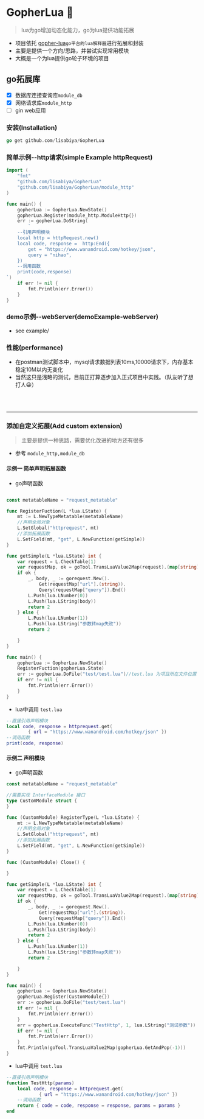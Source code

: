 # GopherLua 🚜
>lua为go增加动态化能力，go为lua提供功能拓展

- 项目依托 [gopher-lua](https://github.com/yuin/gopher-lua)`go平台的lua解释器`进行拓展和封装 
- 主要是提供一个方向/思路，并尝试实现常用模块
- 大概是一个为lua提供go轮子环境的项目 

## go拓展库
- [x] 数据库连接查询库`module_db`
- [x] 网络请求库`module_http`
- [ ] gin web应用 

### 安装(Installation)
```go
go get github.com/lisabiya/GopherLua
```

### 简单示例--http请求(simple Example httpRequest)
```go
import (
	"fmt"
	"github.com/lisabiya/GopherLua"
	"github.com/lisabiya/GopherLua/module_http"
)

func main() {
	gopherLua := GopherLua.NewState()
	gopherLua.Register(module_http.ModuleHttp{})
	err := gopherLua.DoString(
		`
    --引用声明模块
	local http = httpRequest.new()
    local code, response =  http:End({
        get = "https://www.wanandroid.com/hotkey/json",
        query = "nihao",
    })
    --调用函数  
    print(code,response)
`)
	if err != nil {
		fmt.Println(err.Error())
	}
}
```
### demo示例--webServer(demoExample-webServer)
- see example/

### 性能(performance)
- 在postman测试脚本中，mysql请求数据列表10ms,10000请求下，内存基本稳定10M以内无变化
- 当然这只是浅略的测试，目前正打算逐步加入正式项目中实践。（队友听了想打人😀）


<br><br>

---
 
### 添加自定义拓展(Add custom extension)
> 主要是提供一种思路，需要优化改进的地方还有很多 
 
- 参考 `module_http,module_db` 

#### 示例一 简单声明拓展函数

- go声明函数

```go

const metatableName = "request_metatable"

func RegisterFuction(L *lua.LState) {
	mt := L.NewTypeMetatable(metatableName)
	//声明全局对象
	L.SetGlobal("httprequest", mt)
	//添加拓展函数
	L.SetField(mt, "get", L.NewFunction(getSimple))
}

func getSimple(L *lua.LState) int {
	var request = L.CheckTable(1)
	var requestMap, ok = goTool.TransLuaValue2Map(request).(map[string]interface{})
	if ok {
		_, body, _ := gorequest.New().
			Get(requestMap["url"].(string)).
			Query(requestMap["query"]).End()
		L.Push(lua.LNumber(0))
		L.Push(lua.LString(body))
		return 2
	} else {
		L.Push(lua.LNumber(1))
		L.Push(lua.LString("参数转map失败"))
		return 2

	}
}

func main() {
	gopherLua := GopherLua.NewState()
	RegisterFuction(gopherLua.State)
	err := gopherLua.DoFile("test/test.lua")//test.lua 为项目所在文件位置
	if err != nil {
		fmt.Println(err.Error())
	}
}
```

- lua中调用 `test.lua`
```lua
--直接引用声明模块
local code, response = httprequest.get(
        { url = "https://www.wanandroid.com/hotkey/json" })
--调用函数
print(code, response)
```

#### 示例二 声明模块

- go声明函数

```go
const metatableName = "request_metatable"

//需要实现 InterfaceModule 接口
type CustomModule struct {
}

func (CustomModule) RegisterType(L *lua.LState) {
	mt := L.NewTypeMetatable(metatableName)
	//声明全局对象
	L.SetGlobal("httprequest", mt)
	//添加拓展函数
	L.SetField(mt, "get", L.NewFunction(getSimple))
}

func (CustomModule) Close() {

}

func getSimple(L *lua.LState) int {
	var request = L.CheckTable(1)
	var requestMap, ok = goTool.TransLuaValue2Map(request).(map[string]interface{})
	if ok {
		_, body, _ := gorequest.New().
			Get(requestMap["url"].(string)).
			Query(requestMap["query"]).End()
		L.Push(lua.LNumber(0))
		L.Push(lua.LString(body))
		return 2
	} else {
		L.Push(lua.LNumber(1))
		L.Push(lua.LString("参数转map失败"))
		return 2

	}
}

func main() {
	gopherLua := GopherLua.NewState()
	gopherLua.Register(CustomModule{})
	err := gopherLua.DoFile("test/test.lua")
	if err != nil {
		fmt.Println(err.Error())
	}
	err = gopherLua.ExecuteFunc("TestHttp", 1, lua.LString("测试参数"))
	if err != nil {
		fmt.Println(err.Error())
	}
	fmt.Println(goTool.TransLuaValue2Map(gopherLua.GetAndPop(-1)))
}
```
- lua中调用 `test.lua`
```lua
--直接引用声明模块
function TestHttp(params)
    local code, response = httprequest.get(
            { url = "https://www.wanandroid.com/hotkey/json" })
    --调用函数
    return { code = code, response = response, params = params }
end
```




